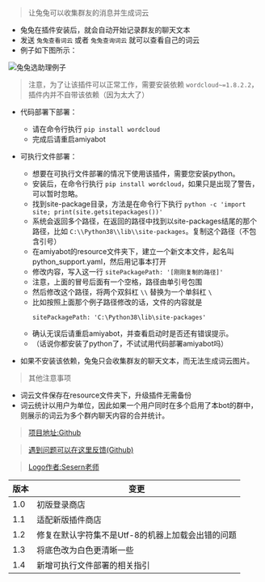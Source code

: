 > 让兔兔可以收集群友的消息并生成词云

- 兔兔在插件安装后，就会自动开始记录群友的聊天文本
- 发送 `兔兔查看词云` 或者 `兔兔查询词云` 就可以查看自己的词云
- 例子如下图所示：

![兔兔选助理例子](https://raw.githubusercontent.com/hsyhhssyy/amiyabot-hsyhhssyy-wordcloud/master/word_cloud_example.jpg)

> 注意，为了让该插件可以正常工作，需要安装依赖 `wordcloud~=1.8.2.2`，插件内并不自带该依赖（因为太大了）

- 代码部署下部署：

    - 请在命令行执行 `pip install wordcloud`
    - 完成后请重启amiyabot

- 可执行文件部署：

    - 想要在可执行文件部署的情况下使用该插件，需要您安装python。
    - 安装后，在命令行执行 `pip install wordcloud`，如果只是出现了警告，可以暂时忽略。
    - 找到site-package目录，方法是在命令行下执行 `python -c 'import site; print(site.getsitepackages())'`
    - 系统会返回多个路径，在返回的路径中找到以site-packages结尾的那个路径，比如 `C:\\Python38\\lib\\site-packages`。复制这个路径（不包含引号）
    - 在amiyabot的resource文件夹下，建立一个新文本文件，起名叫python_support.yaml，然后用记事本打开
    - 修改内容，写入这一行 `sitePackagePath: '[刚刚复制的路径]'`
    - 注意，上面的冒号后面有一个空格，路径由单引号包围
    - 然后修改这个路径，将两个双斜杠 `\\` 替换为一个单斜杠 `\`
    - 比如按照上面那个例子路径修改的话，文件的内容就是
        ```
        sitePackagePath: 'C:\Python38\lib\site-packages'
        ```
    - 确认无误后请重启amiyabot，并查看启动时是否还有错误提示。
    - （话说你都安装了python了，不试试用代码部署amiyabot吗）

- 如果不安装该依赖，兔兔只会收集群友的聊天文本，而无法生成词云图片。

> 其他注意事项

- 词云文件保存在resource文件夹下，升级插件无需备份
- 词云统计以用户为单位，因此如果一个用户同时在多个启用了本bot的群中，则展示的词云为多个群内聊天内容的合并统计。

> [项目地址:Github](https://github.com/hsyhhssyy/amiyabot-hsyhhssyy-wordcloud/)

> [遇到问题可以在这里反馈(Github)](https://github.com/hsyhhssyy/amiyabot-hsyhhssyy-wordcloud/issues/new/)

> [Logo作者:Sesern老师](https://space.bilibili.com/305550122)

|  版本   | 变更  |
|  ----  | ----  |
| 1.0  | 初版登录商店 |
| 1.1  | 适配新版插件商店 |
| 1.2  | 修复在默认字符集不是Utf-8的机器上加载会出错的问题 |
| 1.3  | 将底色改为白色更清晰一些 |
| 1.4  | 新增可执行文件部署的相关指引 |
